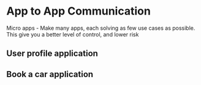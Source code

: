 
# App to App Communication

Micro apps - Make many apps, each solving as few use cases as possible. This give you a better level of control, and lower risk

## User profile application


## Book a car application



